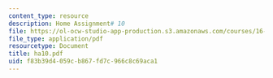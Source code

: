 ```yaml
---
content_type: resource
description: Home Assignment# 10
file: https://ol-ocw-studio-app-production.s3.amazonaws.com/courses/16-20-structural-mechanics-fall-2002/f83b39d4059cb867fd7c966c8c69aca1_ha10.pdf
file_type: application/pdf
resourcetype: Document
title: ha10.pdf
uid: f83b39d4-059c-b867-fd7c-966c8c69aca1
---
```

